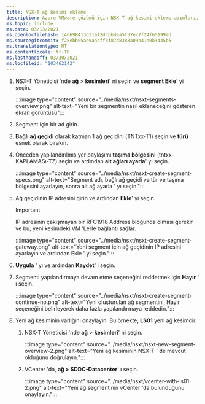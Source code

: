 ```yaml
---
title: NSX-T ağ kesimi ekleme
description: Azure VMware çözümü için NSX-T ağ kesimi ekleme adımları.
ms.topic: include
ms.date: 03/13/2021
ms.openlocfilehash: 14d698413d31af2dcbbdea5f37ec7f24f65199ad
ms.sourcegitcommit: f28ebb95ae9aaaff3f87d8388a09b41e0b3445b5
ms.translationtype: MT
ms.contentlocale: tr-TR
ms.lasthandoff: 03/30/2021
ms.locfileid: "103462142"
---
```

<!-- Used in manage-dhcp.md and tutorial-nsx-t-network-segment.md -->

1. NSX-T Yöneticisi 'nde **ağ**  >  **kesimleri**' ni seçin ve **segment Ekle**' yi seçin. 

   :::image type="content" source="../media/nsxt/nsxt-segments-overview.png" alt-text="Yeni bir segmentin nasıl ekleneceğini gösteren ekran görüntüsü":::

1. Segment için bir ad girin.

1. **Bağlı ağ geçidi** olarak katman 1 ağ geçidini (TNTxx-T1) seçin ve **türü** esnek olarak bırakın.

1. Önceden yapılandırılmış yer paylaşımı **taşıma bölgesini** (tntxx-KAPLAMASı-TZ) seçin ve ardından **alt ağları ayarla**' yı seçin. 

   :::image type="content" source="../media/nsxt/nsxt-create-segment-specs.png" alt-text="Segment adı, bağlı ağ geçidi ve tür ve taşıma bölgesini ayarlayın, sonra alt ağ ayarla ' yı seçin.":::

1. Ağ geçidinin IP adresini girin ve ardından **Ekle**' yi seçin. 

   >[!IMPORTANT]
   >IP adresinin çakışmayan bir RFC1918 Address bloğunda olması gerekir ve bu, yeni kesimdeki VM 'Lerle bağlantı sağlar.

   :::image type="content" source="../media/nsxt/nsxt-create-segment-gateway.png" alt-text="Yeni segment için ağ geçidinin IP adresini ayarlayın ve ardından Ekle ' yi seçin.":::

1. **Uygula** ' yı ve ardından **Kaydet**' i seçin.

1. Segmenti yapılandırmaya devam etme seçeneğini reddetmek için **Hayır** ' ı seçin. 

   :::image type="content" source="../media/nsxt/nsxt-create-segment-continue-no.png" alt-text="Yeni oluşturulan ağ segmentini, Hayır seçeneğini belirleyerek daha fazla yapılandırmaya reddedin.":::

1. Yeni ağ kesiminin varlığını onaylayın. Bu örnekte, **LS01** yeni ağ kesimdir.

   1. NSX-T Yöneticisi 'nde **ağ**  >  **kesimleri**' ni seçin. 

      :::image type="content" source="../media/nsxt/nsxt-new-segment-overview-2.png" alt-text="Yeni ağ kesiminin NSX-T ' de mevcut olduğunu doğrulayın.":::

   1. VCenter 'da, **ağ > SDDC-Datacenter**' ı seçin.

      :::image type="content" source="../media/nsxt/vcenter-with-ls01-2.png" alt-text="Yeni ağ segmentinin vCenter 'da bulunduğunu onaylayın.":::